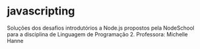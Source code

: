 # javascripting
Soluções dos desafios introdutórios a Node.js propostos pela NodeSchool para a disciplina de Linguagem de Programação 2.
Professora: Michelle Hanne
